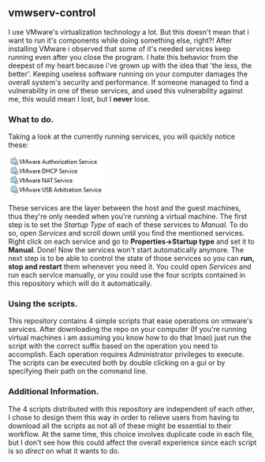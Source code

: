 ## vmwserv-control
I use VMware's virtualization technology a lot. But this doesn't mean that i want to run it's components while doing something else, right?!
After installing VMware i observed that some of it's needed services keep running even after you close the program. I hate this behavior from
the deepest of my heart because i've grown up with the idea that 'the less, the better'. Keeping useless software running on your computer damages
the overall system's security and performance. If someone managed to find a vulnerability in one of these services, and used this vulnerability
against me, this would mean I lost, but I **never** lose.
### What to do.
Taking a look at the currently running services, you will quickly notice these:

![VMware Services](/images/vmware-services.png)

These services are the layer between the host and the guest machines, thus they're only needed when you're running a virtual machine.
The first step is to set the *Startup Type* of each of these services to *Manual*. To do so, open *Services* and scroll down until you find
the mentioned services. Right click on each service and go to **Properties->Startup type** and set it to **Manual**.
Done! Now the services won't start automatically anymore. The next step is to be able to control the state of those services so you can
**run, stop and restart** them whenever you need it. You could open *Services* and run each service manually, or you could use the four scripts
contained in this repository which will do it automatically.
### Using the scripts.
This repository contains 4 simple scripts that ease operations on vmware's services. After downloading the repo on your computer (If you're running virtual
machines i am assuming you know how to do that lmao) just run the script with the correct suffix based on the operation you need to accomplish. 
Each operation requires Administrator privileges to execute. The scripts can be executed both by double clicking on a gui or by specifying their path
on the command line.
### Additional Information.
The 4 scripts distributed with this repository are independent of each other, I chose to design them this way in order to relieve users from having to download all the scripts as not all of these might be essential to their workflow. At the same time, this choice involves duplicate code in each
file, but I don't see how this could affect the overall experience since each script is so *direct* on what it wants to do.